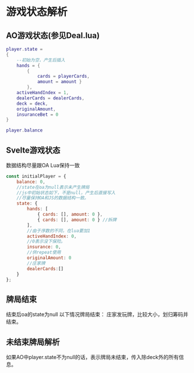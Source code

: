 # 游戏状态解析

## AO游戏状态(参见Deal.lua)
``` lua
player.state = 
{       
    --初始为空，产生后插入    
    hands = { 
        { 
            cards = playerCards, 
            amount = amount } 
        },            
    activeHandIndex = 1,            
    dealerCards = dealerCards,            
    deck = deck,
    originalAmount,            
    insuranceBet = 0
}

player.balance
```

## Svelte游戏状态

数据结构尽量跟OA Lua保持一致
``` javascript
const initialPlayer = {	
	balance: 0,
	//state在oa为null表示未产生牌局
    //js中初始状态如下，不是null，产生后直接写入
	//尽量保持OA和JS的数据结构一致。
	state: {
		hands: [
			{ cards: [], amount: 0 },
			{ cards: [], amount: 0 } //拆牌
		],
		//由于序数的不同，在lua要加1
		activeHandIndex: 0,
		//0表示没下保险。
		insurance: 0,		
		//供repeat使用
		originalAmount: 0
        //庄家牌
        dealerCards:[]        
	}
};
```
## 牌局结束
结束后oa的state为null
以下情况牌局结束：
庄家发玩牌，比较大小，划归筹码并结束。


## 未结束牌局解析

如果AO中player.state不为null的话，表示牌局未结束，传入除deck外的所有信息。


